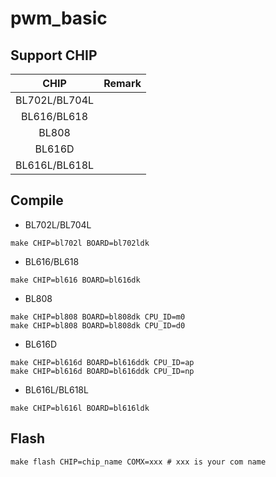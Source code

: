 # pwm_basic


## Support CHIP

|      CHIP        | Remark |
|:----------------:|:------:|
|BL702L/BL704L     |        |
|BL616/BL618       |        |
|BL808             |        |
|BL616D            |        |
|BL616L/BL618L     |        |

## Compile

- BL702L/BL704L

```
make CHIP=bl702l BOARD=bl702ldk
```

- BL616/BL618

```
make CHIP=bl616 BOARD=bl616dk
```

- BL808

```
make CHIP=bl808 BOARD=bl808dk CPU_ID=m0
make CHIP=bl808 BOARD=bl808dk CPU_ID=d0
```

- BL616D

```
make CHIP=bl616d BOARD=bl616ddk CPU_ID=ap
make CHIP=bl616d BOARD=bl616ddk CPU_ID=np
```

- BL616L/BL618L

```
make CHIP=bl616l BOARD=bl616ldk
```

## Flash

```
make flash CHIP=chip_name COMX=xxx # xxx is your com name
```